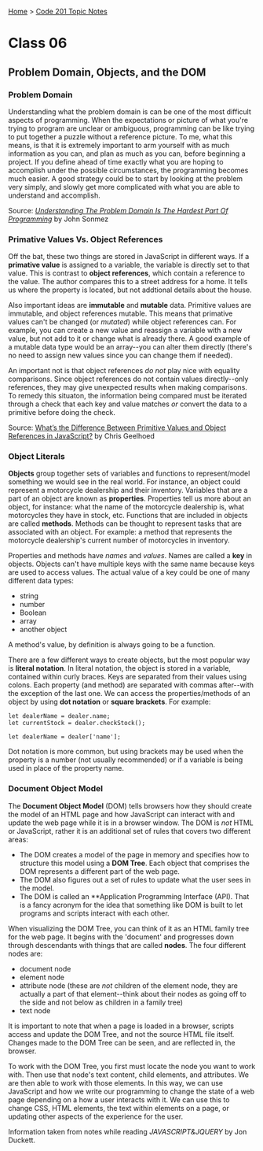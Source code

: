[Home](../README.md) > [Code 201 Topic Notes](../201topicNotes.md)

# Class 06

## Problem Domain, Objects, and the DOM

### Problem Domain

Understanding what the problem domain is can be one of the most difficult aspects of programming.
When the expectations or picture of what you're trying to program are unclear or ambiguous, programming can be like trying to put together a puzzle without a reference picture.
To me, what this means, is that it is extremely important to arm yourself with as much information as you can, and plan as much as you can, before beginning a project.
If you define ahead of time exactly what you are hoping to accomplish under the possible circumstances, the programming becomes much easier.
A good strategy could be to start by looking at the problem very simply, and slowly get more complicated with what you are able to understand and accomplish.

Source: [*Understanding The Problem Domain Is The Hardest Part Of Programming*](https://simpleprogrammer.com/understanding-the-problem-domain-is-the-hardest-part-of-programming) by John Sonmez

### Primative Values Vs. Object References

Off the bat, these two things are stored in JavaScript in different ways.
If a **primative value** is assigned to a variable, the variable is directly set to that value.
This is contrast to **object references**, which contain a reference to the value.
The author compares this to a street address for a home.
It tells us where the property is located, but not addtional details about the house.

Also important ideas are **immutable** and **mutable** data.
Primitive values are immutable, and object references mutable.
This means that primative values can't be changed (or *mutated*) while object references can.
For example, you can create a new value and reassign a variable with a new value, but not add to it or change what is already there.
A good example of a mutable data type would be an array--you can alter them directly (there's no need to assign new values since you can change them if needed).

An important not is that object references *do not* play nice with equality comparisons.
Since object references do not contain values directly--only references, they may give unexpected results when making comparisons.
To remedy this situaton, the information being compared must be iterated through a check that each key and value matches *or* convert the data to a primitive before doing the check.

Source: [What’s the Difference Between Primitive Values and Object References in JavaScript?](https://betterprogramming.pub/intermediate-javascript-whats-the-difference-between-primitive-values-and-object-references-e863d70677b) by Chris Geelhoed

### Object Literals

**Objects** group together sets of variables and functions to represent/model something we would see in the real world.
For instance, an object could represent a motorcycle dealership and their inventory.
Variables that are a part of an object are known as **properties**.
Properties tell us more about an object, for instance: what the name of the motorcycle dealership is, what motorcycles they have in stock, etc.
Functions that are included in objects are called **methods**.
Methods can be thought to represent tasks that are associated with an object.
For example: a method that represents the motorcycle dealership's current number of motorcycles in inventory.

Properties and methods have *names* and *values*.
Names are called a **key** in objects.
Objects can't have multiple keys with the same name because keys are used to access values.
The actual value of a key could be one of many different data types:

- string
- number
- Boolean
- array
- another object

A method's value, by definition is always going to be a function.

There are a few different ways to create objects, but the most popular way is **literal notation**.
In literal notation, the object is stored in a variable, contained within curly braces.
Keys are separated from their values using colons.
Each property (and method) are separated with commas after--with the exception of the last one.
We can access the properties/methods of an object by using **dot notation** or **square brackets**.
For example:

```
let dealerName = dealer.name;
let currentStock = dealer.checkStock();

let dealerName = dealer['name'];
```

Dot notation is more common, but using brackets may be used when the property is a number (not usually recommended) or if a variable is being used in place of the property name.

### Document Object Model

The **Document Object Model** (DOM) tells browsers how they should create the model of an HTML page and how JavaScript can interact with and update the web page while it is in a browser window.
The DOM is *not* HTML or JavaScript, rather it is an additional set of rules that covers two different areas:

- The DOM creates a model of the page in memory and specifies how to structure this model using a **DOM Tree**. Each object that comprises the DOM represents a different part of the web page.
- The DOM also figures out a set of rules to update what the user sees in the model.
- The DOM is called an **Application Programming Interface (API). That is a fancy acronym for the idea that something like DOM is built to let programs and scripts interact with each other.

When visualizing the DOM Tree, you can think of it as an HTML family tree for the web page.
It begins with the 'document' and progresses down through descendants with things that are called **nodes**.
The four different nodes are:

- document node
- element node
- attribute node (these are *not* children of the element node, they are actually a part of that element--think about their nodes as going off to the side and not below as children in a family tree)
- text node

It is important to note that when a page is loaded in a browser, scripts access and update the DOM Tree, and not the source HTML file itself.
Changes made to the DOM Tree can be seen, and are reflected in, the browser.

To work with the DOM Tree, you first must locate the node you want to work with.
Then use that node's text content, child elements, and attributes.
We are then able to work with those elements.
In this way, we can use JavaScript and how we write our programming to change the state of a web page depending on a how a user interacts with it.
We can use this to change CSS, HTML elements, the text within elements on a page, or updating other aspects of the experience for the user.

Information taken from notes while reading *JAVASCRIPT&JQUERY* by Jon Duckett.
